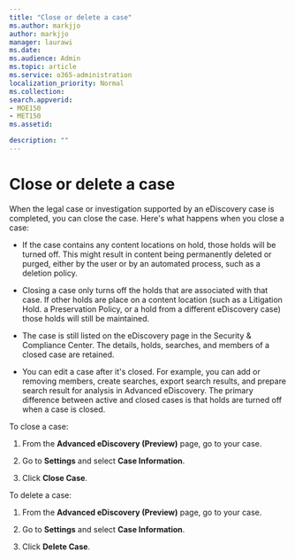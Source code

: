 ```yaml
---
title: "Close or delete a case"
ms.author: markjjo
author: markjjo
manager: laurawi
ms.date: 
ms.audience: Admin
ms.topic: article
ms.service: o365-administration
localization_priority: Normal
ms.collection: 
search.appverid: 
- MOE150
- MET150
ms.assetid: 

description: ""
---
```


# Close or delete a case

When the legal case or investigation supported by an eDiscovery case is completed, you can close the case. Here's what happens when you close a case:

- If the case contains any content locations on hold, those holds will be turned off. This might result in content being permanently deleted or purged, either by the user or by an automated process, such as a deletion policy.

- Closing a case only turns off the holds that are associated with that case. If other holds are place on a content location (such as a Litigation Hold. a Preservation Policy, or a hold from a different eDiscovery case) those holds will still be maintained.

- The case is still listed on the eDiscovery page in the Security & Compliance Center. The details, holds, searches, and members of a closed case are retained.

- You can edit a case after it's closed. For example, you can add or removing members, create searches, export search results, and prepare search result for analysis in Advanced eDiscovery. The primary difference between active and closed cases is that holds are turned off when a case is closed.

To close a case:

1. From the **Advanced eDiscovery (Preview)** page, go to your case.

2. Go to **Settings** and select **Case Information**. 

3. Click **Close Case**. 

To delete a case:

1. From the **Advanced eDiscovery (Preview)** page, go to your case.

2. Go to **Settings** and select **Case Information**. 

3. Click **Delete Case**. 